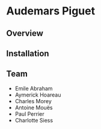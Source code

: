 <!-- ## New project

[URL](https://antoinemoues.github.io/hetic-p2020-16/)

This project has been created with this [template](https://github.com/joZephhh/static-template)


### Edit the project

Install dependencies in root folder and in builder folder with

```
npm i
```

Run task runner
```
gulp
```

And then edit !

### Deploy the project

In root folder, run

```
gulp deploy
``` -->

# Audemars Piguet

## Overview

## Installation

## Team

- Emile Abraham
- Aymerick Hoareau
- Charles Morey
- Antoine Mouës
- Paul Perrier
- Charlotte Siess 
